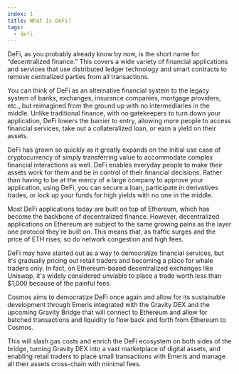 ```yaml
---
index: 1
title: What Is DeFi?
tags: 
  - defi
---
```


DeFi, as you probably already know by now, is the short name for “decentralized finance.” This covers a wide variety of financial applications and services that use distributed ledger technology and smart contracts to remove centralized parties from all transactions.

You can think of DeFi as an alternative financial system to the legacy system of banks, exchanges, insurance companies, mortgage providers, etc., but reimagined from the ground up with no intermediaries in the middle. Unlike traditional finance, with no gatekeepers to turn down your application, DeFi lowers the barrier to entry, allowing more people to access financial services, take out a collateralized loan, or earn a yield on their assets.

DeFi has grown so quickly as it greatly expands on the initial use case of cryptocurrency of simply transferring value to accommodate complex financial interactions as well. DeFi enables everyday people to make their assets work for them and be in control of their financial decisions. Rather than having to be at the mercy of a large company to approve your application, using DeFi, you can secure a loan, participate in derivatives trades, or lock up your funds for high yields with no one in the middle.

Most DeFi applications today are built on top of Ethereum, which has become the backbone of decentralized finance. However, decentralized applications on Ethereum are subject to the same growing pains as the layer one protocol they're built on. This means that, as traffic surges and the price of ETH rises, so do network congestion and high fees.

DeFi may have started out as a way to democratize financial services, but it's gradually pricing out retail traders and becoming a place for whale traders only. In fact, on Ethereum-based decentralized exchanges like Uniswap, it's widely considered unviable to place a trade worth less than $1,000 because of the painful fees.

Cosmos aims to democratize DeFi once again and allow for its sustainable development through Emeris integrated with the Gravity DEX and the upcoming Gravity Bridge that will connect to Ethereum and allow for batched transactions and liquidity to flow back and forth from Ethereum to Cosmos.

This will slash gas costs and enrich the DeFi ecosystem on both sides of the bridge, turning Gravity DEX into a vast marketplace of digital assets, and enabling retail traders to place small transactions with Emeris and manage all their assets cross-chain with minimal fees.
